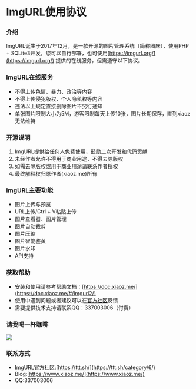 # ImgURL使用协议

### 介绍
ImgURL诞生于2017年12月，是一款开源的图片管理系统（简称图床），使用PHP + SQLite3开发，您可以自行部署，也可使用[https://imgurl.org/](https://imgurl.org/) 提供的在线服务，但需遵守以下协议。

### ImgURL在线服务
* 不得上传色情、暴力、政治等内容
* 不得上传侵犯版权、个人隐私权等内容
* 违法以上规定直接删除图片不另行通知
* 单张图片限制大小为5M，游客限制每天上传10张，图片长期保存，直到xiaoz无法维持

### 开源说明

1. ImgURL提供给任何人免费使用，鼓励二次开发和代码贡献
2. 未经作者允许不得用于商业用途，不得去除版权
3. 如需去除版权或用于商业用途请联系作者授权
4. 最终解释权归原作者(xiaoz.me)所有

### ImgURL主要功能
* 图片上传与预览
* URL上传/Ctrl + V粘贴上传
* 图片查看器、图片管理
* 图片自动裁剪
* 图片压缩
* 图片智能鉴黄
* 图片水印
* API支持

### 获取帮助
* 安装和使用请参考帮助文档：[https://doc.xiaoz.me/](https://doc.xiaoz.me/#/imgurl2/)
* 使用中遇到问题或者建议可以在[官方社区](https://ttt.sh/category/6/)反馈
* 需要提供技术支持请联系QQ：337003006（付费）

### 请我喝一杯咖啡
![](https://www.xiaoz.me/wp-content/uploads/2013/12/juanzeng260.png)

### 联系方式
* ImgURL官方社区:[https://ttt.sh/](https://ttt.sh/category/6/)
* Blog:[https://www.xiaoz.me/](https://www.xiaoz.me/)
* QQ:337003006